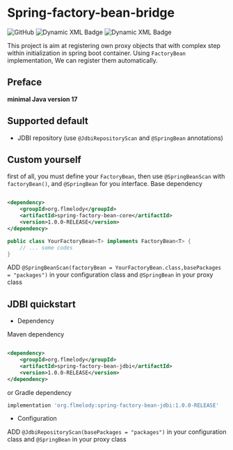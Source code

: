 # Spring-factory-bean-bridge

![GitHub](https://img.shields.io/github/license/Flmelody/spring-factory-bean-bridge)
![Dynamic XML Badge](https://img.shields.io/badge/dynamic/xml?url=https%3A%2F%2Frepo1.maven.org%2Fmaven2%2Forg%2Fflmelody%2Fspring-factory-bean-core%2Fmaven-metadata.xml&query=%2F%2Fmetadata%2Fversioning%2Flatest&logo=apachemaven&logoColor=%23a34b08&label=spring-factory-bean-core&labelColor=%2308a31a)
![Dynamic XML Badge](https://img.shields.io/badge/dynamic/xml?url=https%3A%2F%2Frepo1.maven.org%2Fmaven2%2Forg%2Fflmelody%2Fspring-factory-bean-jdbi%2Fmaven-metadata.xml&query=%2F%2Fmetadata%2Fversioning%2Flatest&logo=apachemaven&logoColor=%23a34b08&label=spring-factory-bean-jdbi&labelColor=%2308a31a)

This project is aim at registering own proxy objects that with complex step within initialization in spring boot
container.
Using `FactoryBean` implementation, We can register them automatically.

## Preface

**minimal Java version 17**

## Supported default

- JDBI repository (use `@JdbiRepositoryScan` and `@SpringBean` annotations)

## Custom yourself

first of all, you must define your `FactoryBean`, then use `@SpringBeanScan` with `factoryBean()`, and `@SpringBean` for
you interface.
Base dependency

```xml

<dependency>
    <groupId>org.flmelody</groupId>
    <artifactId>spring-factory-bean-core</artifactId>
    <version>1.0.0-RELEASE</version>
</dependency>

```

```java
public class YourFactoryBean<T> implements FactoryBean<T> {
    // ... some codes
}

```

ADD `@SpringBeanScan(factoryBean = YourFactoryBean.class,basePackages = "packages")` in your configuration class
and `@SpringBean` in your proxy class

## JDBI quickstart

- Dependency

Maven dependency

```xml

<dependency>
    <groupId>org.flmelody</groupId>
    <artifactId>spring-factory-bean-jdbi</artifactId>
    <version>1.0.0-RELEASE</version>
</dependency>

```

or Gradle dependency

```groovy
implementation 'org.flmelody:spring-factory-bean-jdbi:1.0.0-RELEASE'
```

- Configuration

ADD `@JdbiRepositoryScan(basePackages = "packages")` in your configuration class and `@SpringBean` in your proxy class
